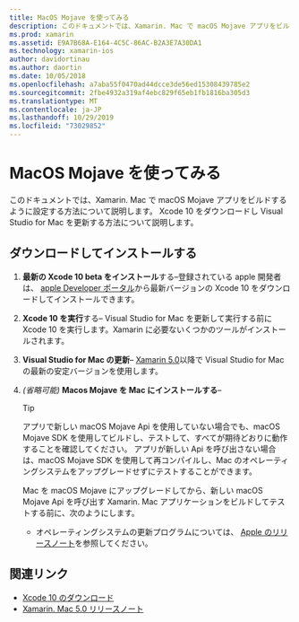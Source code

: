 ```yaml
---
title: MacOS Mojave を使ってみる
description: このドキュメントでは、Xamarin. Mac で macOS Mojave アプリをビルドするように設定する方法について説明します。 Xcode 10 をダウンロードし Visual Studio for Mac を更新する方法について説明します。
ms.prod: xamarin
ms.assetid: E9A7B68A-E164-4C5C-86AC-B2A3E7A30DA1
ms.technology: xamarin-ios
author: davidortinau
ms.author: daortin
ms.date: 10/05/2018
ms.openlocfilehash: a7aba55f0470ad44dcce3de56ed15308439785e2
ms.sourcegitcommit: 2fbe4932a319af4ebc829f65eb1fb1816ba305d3
ms.translationtype: MT
ms.contentlocale: ja-JP
ms.lasthandoff: 10/29/2019
ms.locfileid: "73029852"
---
```

# <a name="get-started-with-macos-mojave"></a>MacOS Mojave を使ってみる

このドキュメントでは、Xamarin. Mac で macOS Mojave アプリをビルドするように設定する方法について説明します。 Xcode 10 をダウンロードし Visual Studio for Mac を更新する方法について説明します。

## <a name="download-and-install"></a>ダウンロードしてインストールする

1. **最新の Xcode 10 beta をインストール**する–登録されている apple 開発者は、 [apple Developer ポータル](https://developer.apple.com/download/)から最新バージョンの Xcode 10 をダウンロードしてインストールできます。

2. **Xcode 10 を実行**する– Visual Studio for Mac を更新して実行する前に Xcode 10 を実行します。Xamarin に必要ないくつかのツールがインストールされます。

3. **Visual Studio for Mac の更新**– [Xamarin 5.0](https://github.com/xamarin/release-notes-archive/blob/master/release-notes/mac/xamarin.mac_5/xamarin.mac_5.0.md)以降で Visual Studio for Mac の最新の安定バージョンを使用します。

4. _(省略可能)_ **Macos Mojave を Mac にインストールする**–

   > [!TIP]
   > アプリで新しい macOS Mojave Api を使用していない場合でも、macOS Mojave SDK を使用してビルドし、テストして、すべてが期待どおりに動作することを確認してください。 アプリが新しい Api を呼び出さない場合は、macOS Mojave SDK を使用して再コンパイルし、Mac のオペレーティングシステムをアップグレードせずにテストすることができます。
   >
   > Mac を macOS Mojave にアップグレードしてから、新しい macOS Mojave Api を呼び出す Xamarin. Mac アプリケーションをビルドしてテストする前に、次のようにします。
   >
   > - オペレーティングシステムの更新プログラムについては、 [Apple のリリースノート](https://developer.apple.com/download/)を参照してください。

## <a name="related-links"></a>関連リンク

- [Xcode 10 のダウンロード](https://developer.apple.com/download/)
- [Xamarin. Mac 5.0 リリースノート](https://docs.microsoft.com/xamarin/mac/release-notes/5/5.0/)
